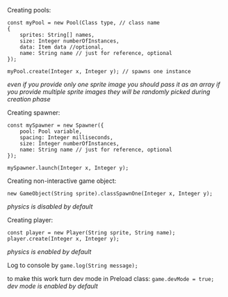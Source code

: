 Creating pools:
```$xslt
const myPool = new Pool(Class type, // class name 
{
    sprites: String[] names,
    size: Integer numberOfInstances,
    data: Item data //optional,
    name: String name // just for reference, optional
});

myPool.create(Integer x, Integer y); // spawns one instance
```
_even if you provide only one sprite image you should pass it as an array_
_if you provide multiple sprite images they will be randomly picked during creation phase_   

Creating spawner:

```$xslt
const mySpawner = new Spawner({
    pool: Pool variable,
    spacing: Integer milliseconds,
    size: Integer numberOfInstances,
    name: String name // just for reference, optional
});

mySpawner.launch(Integer x, Integer y);

```

Creating non-interactive game object:
```
new GameObject(String sprite).classSpawnOne(Integer x, Integer y);
```
_physics is disabled by default_  

Creating player:

```$xslt
const player = new Player(String sprite, String name);
player.create(Integer x, Integer y);
```
_physics is enabled by default_


Log to console by `game.log(String message);`

to make this work turn dev mode in Preload class: `game.devMode = true;`   
_dev mode is enabled by default_
